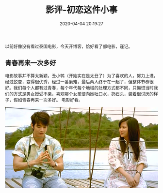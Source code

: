 ﻿---
title: 影评-初恋这件小事
date: 2020-04-04 20:19:27
tags: 感悟
---
以前好像没有看过泰国电影，今天开博客，恰好看了部电影，谨记。
## 青春再来一次多好
电影故事并不算太新颖，丑小鸭（开始实在是太丑了）为了喜欢的人，努力上进，经过蜕变，变得很优秀，经过一番磨难，最后两人终于在一起了，但整体节奏很好。我们每个人都有过青春，每个年代每个地域的处理方式都不同，只悔恨当时我们的方式是男女授受不亲，喜欢哪个女孩便向她吐口水，扔石头，装着很讨厌的样子，假如青春再来一次多好。
电影好看。
<div align=center>

![](/img/chulian.jpg)

</div>
